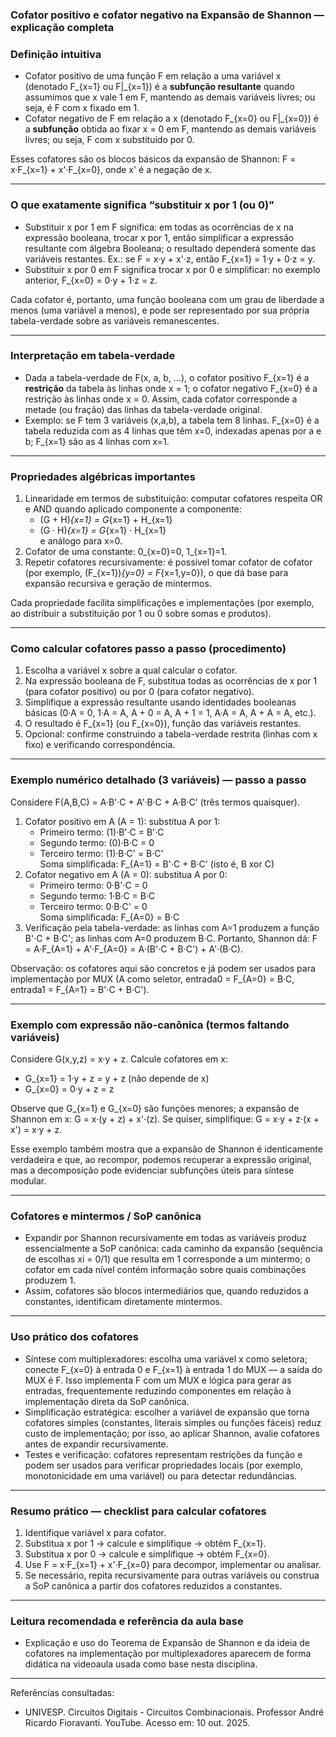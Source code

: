 ﻿### Cofator positivo e cofator negativo na Expansão de Shannon — explicação completa

### Definição intuitiva
- Cofator positivo de uma função F em relação a uma variável x (denotado F_\{x=1\} ou F|_\{x=1\}) é a **subfunção resultante** quando assumimos que x vale 1 em F, mantendo as demais variáveis livres; ou seja, é F com x fixado em 1.  
- Cofator negativo de F em relação a x (denotado F_\{x=0\} ou F|_\{x=0\}) é a **subfunção** obtida ao fixar x = 0 em F, mantendo as demais variáveis livres; ou seja, F com x substituído por 0.

Esses cofatores são os blocos básicos da expansão de Shannon: F = x·F_\{x=1\} + x'·F_\{x=0\}, onde x' é a negação de x.

---

### O que exatamente significa “substituir x por 1 (ou 0)”
- Substituir x por 1 em F significa: em todas as ocorrências de x na expressão booleana, trocar x por 1, então simplificar a expressão resultante com álgebra Booleana; o resultado dependerá somente das variáveis restantes. Ex.: se F = x·y + x'·z, então F_\{x=1\} = 1·y + 0·z = y.  
- Substituir x por 0 em F significa trocar x por 0 e simplificar: no exemplo anterior, F_\{x=0\} = 0·y + 1·z = z.

Cada cofator é, portanto, uma função booleana com um grau de liberdade a menos (uma variável a menos), e pode ser representado por sua própria tabela-verdade sobre as variáveis remanescentes.

---

### Interpretação em tabela-verdade
- Dada a tabela-verdade de F(x, a, b, ...), o cofator positivo F_\{x=1\} é a **restrição** da tabela às linhas onde x = 1; o cofator negativo F_\{x=0\} é a restrição às linhas onde x = 0. Assim, cada cofator corresponde a metade (ou fração) das linhas da tabela-verdade original.  
- Exemplo: se F tem 3 variáveis (x,a,b), a tabela tem 8 linhas. F_\{x=0\} é a tabela reduzida com as 4 linhas que têm x=0, indexadas apenas por a e b; F_\{x=1\} são as 4 linhas com x=1.

---

### Propriedades algébricas importantes
1. Linearidade em termos de substituição: computar cofatores respeita OR e AND quando aplicado componente a componente:  
   - (G + H)_{x=1} = G_{x=1} + H_{x=1}  
   - (G · H)_{x=1} = G_{x=1} · H_{x=1}  
   e análogo para x=0.  
2. Cofator de uma constante: 0_{x=0}=0, 1_{x=1}=1.  
3. Repetir cofatores recursivamente: é possível tomar cofator de cofator (por exemplo, (F_\{x=1\})_{y=0} = F_{x=1,y=0}), o que dá base para expansão recursiva e geração de mintermos.

Cada propriedade facilita simplificações e implementações (por exemplo, ao distribuir a substituição por 1 ou 0 sobre somas e produtos).

---

### Como calcular cofatores passo a passo (procedimento)
1. Escolha a variável x sobre a qual calcular o cofator.  
2. Na expressão booleana de F, substitua todas as ocorrências de x por 1 (para cofator positivo) ou por 0 (para cofator negativo).  
3. Simplifique a expressão resultante usando identidades booleanas básicas (0·A = 0, 1·A = A, A + 0 = A, A + 1 = 1, A·A = A, A + A = A, etc.).  
4. O resultado é F_\{x=1\} (ou F_\{x=0\}), função das variáveis restantes.  
5. Opcional: confirme construindo a tabela-verdade restrita (linhas com x fixo) e verificando correspondência.

---

### Exemplo numérico detalhado (3 variáveis) — passo a passo

Considere F(A,B,C) = A·B'·C + A'·B·C + A·B·C'  (três termos quaisquer).

1. Cofator positivo em A (A = 1): substitua A por 1:
   - Primeiro termo: (1)·B'·C = B'·C  
   - Segundo termo: (0)·B·C = 0  
   - Terceiro termo: (1)·B·C' = B·C'  
   Soma simplificada: F_{A=1} = B'·C + B·C' (isto é, B xor C)  
2. Cofator negativo em A (A = 0): substitua A por 0:
   - Primeiro termo: 0·B'·C = 0  
   - Segundo termo: 1·B·C = B·C  
   - Terceiro termo: 0·B·C' = 0  
   Soma simplificada: F_{A=0} = B·C  
3. Verificação pela tabela-verdade: as linhas com A=1 produzem a função B'·C + B·C'; as linhas com A=0 produzem B·C. Portanto, Shannon dá:
   F = A·F_{A=1} + A'·F_{A=0} = A·(B'·C + B·C') + A'·(B·C).

Observação: os cofatores aqui são concretos e já podem ser usados para implementação por MUX (A como seletor, entrada0 = F_{A=0} = B·C, entrada1 = F_{A=1} = B'·C + B·C').

---

### Exemplo com expressão não-canônica (termos faltando variáveis)
Considere G(x,y,z) = x·y + z. Calcule cofatores em x:
- G_{x=1} = 1·y + z = y + z (não depende de x)  
- G_{x=0} = 0·y + z = z

Observe que G_{x=1} e G_{x=0} são funções menores; a expansão de Shannon em x: G = x·(y + z) + x'·(z). Se quiser, simplifique: G = x·y + z·(x + x') = x·y + z.

Esse exemplo também mostra que a expansão de Shannon é identicamente verdadeira e que, ao recompor, podemos recuperar a expressão original, mas a decomposição pode evidenciar subfunções úteis para síntese modular.

---

### Cofatores e mintermos / SoP canônica
- Expandir por Shannon recursivamente em todas as variáveis produz essencialmente a SoP canônica: cada caminho da expansão (sequência de escolhas xi = 0/1) que resulta em 1 corresponde a um mintermo; o cofator em cada nível contém informação sobre quais combinações produzem 1.  
- Assim, cofatores são blocos intermediários que, quando reduzidos a constantes, identificam diretamente mintermos.

---

### Uso prático dos cofatores
- Síntese com multiplexadores: escolha uma variável x como seletora; conecte F_\{x=0\} à entrada 0 e F_\{x=1\} à entrada 1 do MUX — a saída do MUX é F. Isso implementa F com um MUX e lógica para gerar as entradas, frequentemente reduzindo componentes em relação à implementação direta da SoP canônica.  
- Simplificação estratégica: escolher a variável de expansão que torna cofatores simples (constantes, literais simples ou funções fáceis) reduz custo de implementação; por isso, ao aplicar Shannon, avalie cofatores antes de expandir recursivamente.  
- Testes e verificação: cofatores representam restrições da função e podem ser usados para verificar propriedades locais (por exemplo, monotonicidade em uma variável) ou para detectar redundâncias.

---

### Resumo prático — checklist para calcular cofatores
1. Identifique variável x para cofator.  
2. Substitua x por 1 → calcule e simplifique → obtém F_\{x=1\}.  
3. Substitua x por 0 → calcule e simplifique → obtém F_\{x=0\}.  
4. Use F = x·F_\{x=1\} + x'·F_\{x=0\} para decompor, implementar ou analisar.  
5. Se necessário, repita recursivamente para outras variáveis ou construa a SoP canônica a partir dos cofatores reduzidos a constantes.

---

### Leitura recomendada e referência da aula base
- Explicação e uso do Teorema de Expansão de Shannon e da ideia de cofatores na implementação por multiplexadores aparecem de forma didática na videoaula usada como base nesta disciplina.

---

Referências consultadas:
- UNIVESP. Circuitos Digitais - Circuitos Combinacionais. Professor André Ricardo Fioravanti. YouTube. Acesso em: 10 out. 2025.
